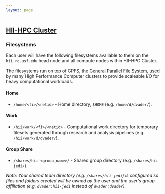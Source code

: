 ```yaml
---
layout: page
---
```


## [HII-HPC Cluster](../hii-hpc.html)

### Filesystems

Each user will have the following filesystems available to them
on the `hii.rc.usf.edu` head node and all compute nodes within
HII-HPC Cluster.

The filesystems run on top of GPFS, the
[General Parallel File System](https://en.wikipedia.org/wiki/IBM_General_Parallel_File_System), used by many High Performance Computer clusters
to provide scaleable I/O for heavy computational workloads.

#### Home

- `/home/<fi>/<netid>` - Home directory, `$HOME` (e.g. `/home/d/dvader/`).

#### Work

- `/hii/work/<fi>/<netid>` - Computational work directory for temporary filesets generated through research and analysis pipelines (e.g. `/hii/work/d/dvader/`).

#### Group Share
- `/shares/hii-<group_name>/` - Shared group directory (e.g. `/shares/hii-jedi/`).

*Note: Your shared team directory (e.g. `/shares/hii-jedi`)
  is configured so files and folders created will be owned by the user and the user's group affiliation
  (e.g. `dvader:hii-jedi` instead of `dvader:dvader`).*
